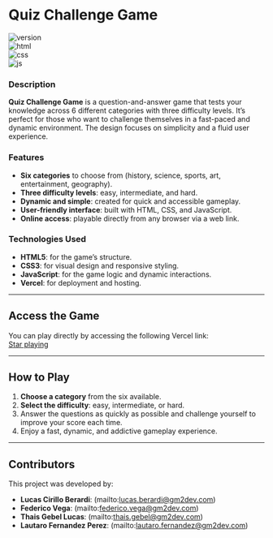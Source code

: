 # Quiz Challenge Game

![version](https://img.shields.io/badge/version-1.0.0-blue)  
![html](https://img.shields.io/badge/html-5-brightgreen)  
![css](https://img.shields.io/badge/css-3-blue)  
![js](https://img.shields.io/badge/js-ES6-yellow)

### Description

**Quiz Challenge Game** is a question-and-answer game that tests your knowledge across 6 different categories with three difficulty levels. It’s perfect for those who want to challenge themselves in a fast-paced and dynamic environment. The design focuses on simplicity and a fluid user experience.

### Features

- **Six categories** to choose from (history, science, sports, art, entertainment, geography).
- **Three difficulty levels**: easy, intermediate, and hard.
- **Dynamic and simple**: created for quick and accessible gameplay.
- **User-friendly interface**: built with HTML, CSS, and JavaScript.
- **Online access**: playable directly from any browser via a web link.

### Technologies Used

- **HTML5**: for the game’s structure.
- **CSS3**: for visual design and responsive styling.
- **JavaScript**: for the game logic and dynamic interactions.
- **Vercel**: for deployment and hosting.

---

## Access the Game

You can play directly by accessing the following Vercel link:  
[Star playing](https://group-proyect1.vercel.app/)

---

## How to Play

1. **Choose a category** from the six available.
2. **Select the difficulty**: easy, intermediate, or hard.
3. Answer the questions as quickly as possible and challenge yourself to improve your score each time.
4. Enjoy a fast, dynamic, and addictive gameplay experience.

---

## Contributors

This project was developed by:

- **Lucas Cirillo Berardi**: (mailto:lucas.berardi@gm2dev.com)
- **Federico Vega**: (mailto:federico.vega@gm2dev.com)
- **Thais Gebel Lucas**: (mailto:thais.gebel@gm2dev.com)
- **Lautaro Fernandez Perez**: (mailto:lautaro.fernandez@gm2dev.com)
